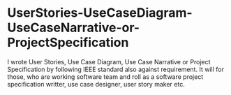 # UserStories-UseCaseDiagram-UseCaseNarrative-or-ProjectSpecification
I wrote User Stories, Use Case Diagram, Use Case Narrative or Project Specification by following IEEE standard also against requirement. It will for those, who are working software team and roll as a software project specification writter, use case designer, user story maker etc.
